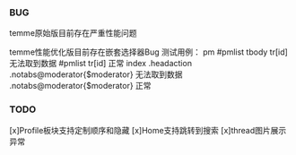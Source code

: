 ### BUG
temme原始版目前存在严重性能问题

temme性能优化版目前存在嵌套选择器Bug
测试用例：
pm 
#pmlist tbody tr[id] 无法取到数据
#pmlist tr[id] 正常
index
.headaction .notabs@moderator{$moderator} 无法取到数据
.notabs@moderator{$moderator} 正常

### TODO
[x]Profile板块支持定制顺序和隐藏
[x]Home支持跳转到搜索
[x]thread图片展示异常